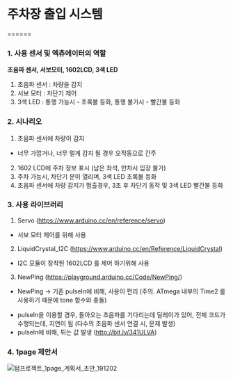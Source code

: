 # 주차장 출입 시스템
======
### 1. 사용 센서 및 엑츄에이터의 역할
 **초음파 센서, 서보모터, 1602LCD, 3색 LED**
 1. 초음파 센서 : 차량을 감지
 2. 서보 모터 : 차단기 제어
 3. 3색 LED : 통행 가능시 - 초록불 등화, 통행 불가시 - 빨간불 등화

### 2. 시나리오
 1. 초음파 센서에 차량이 감지
   - 너무 가깝거나, 너무 멀게 감지 될 경우 오작동으로 간주
 2. 1602 LCD에 주차 정보 표시 (남은 좌석, 만차시 입장 불가)
 3. 주차 가능시, 차단기 문이 열리며, 3색 LED 초록불 등화
 4. 초음파 센서에 차량 감지가 멈출경우, 3초 후 차단기 동작 및 3색 LED 빨간불 등화

### 3. 사용 라이브러리
 1. Servo (https://www.arduino.cc/en/reference/servo)
  - 서보 모터 제어를 위해 사용
 2. LiquidCrystal_I2C (https://www.arduino.cc/en/Reference/LiquidCrystal)
  - I2C 모듈이 장착된 1602LCD 를 제어 하기위해 사용
 3. NewPing (https://playground.arduino.cc/Code/NewPing/)
  * NewPing -> 기존 pulseIn에 비해, 사용이 편리 (주의. ATmega 내부의 Time2 를 사용하기 때문에 tone 함수와 충돌)
  - pulseIn을 이용할 경우, 돌아오는 초음파를 기다리는데 딜레이가 있어, 전체 코드가 수행되는데, 지연이 됨 (다수의 초음파 센서 연결 시, 문제 발생)
  - pulseIn에 비해, 튀는 값 발생 (http://bit.ly/341ULVA) 

### 4. 1page 제안서
![텀프로젝트_1page_계획서_초안_191202](https://user-images.githubusercontent.com/33712754/70391778-3f33fe80-1a1c-11ea-8b8e-23bccde4282c.png)
